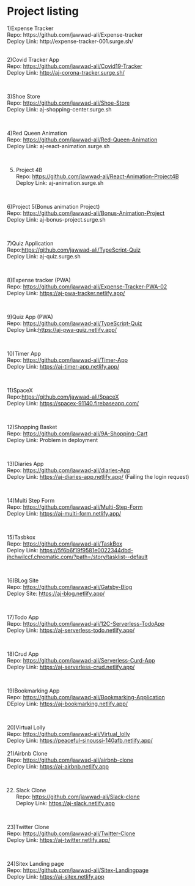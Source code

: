 <h1>Project listing </h1>
1)Expense Tracker <br />
Repo: https://github.com/jawwad-ali/Expense-tracker <br />
Deploy Link: http://expense-tracker-001.surge.sh/ <br />

<br />

2)Covid Tracker App <br />
Repo: https://github.com/jawwad-ali/Covid19-Tracker <br />
Deploy Link: http://aj-corona-tracker.surge.sh/ <br />

<br />

3)Shoe Store <br />
Repo: https://github.com/jawwad-ali/Shoe-Store <br />
Deploy Link: aj-shopping-center.surge.sh <br />

<br />

4)Red Queen Animation <br />
Repo: https://github.com/jawwad-ali/Red-Queen-Animation <br />
Deploy Link: aj-react-animation.surge.sh <br />

<br />

5) Project 4B <br />
Repo: https://github.com/jawwad-ali/React-Animation-Project4B <br />
Deploy Link: aj-animation.surge.sh <br />

<br />

6)Project 5(Bonus animation Project) <br />
Repo: https://github.com/jawwad-ali/Bonus-Animation-Project <br />
Deploy Link: aj-bonus-project.surge.sh <br />

<br />

7)Quiz Application <br />
Repo:https://github.com/jawwad-ali/TypeScript-Quiz <br />
Deploy Link: aj-quiz.surge.sh <br />

<br />

8)Expense tracker (PWA) <br />
Repo: https://github.com/jawwad-ali/Expense-Tracker-PWA-02 <br />
Deploy Link: https://aj-pwa-tracker.netlify.app/ <br />

<br />

9)Quiz App (PWA) <br />
Repo: https://github.com/jawwad-ali/TypeScript-Quiz <br />
Deploy Link:https://aj-pwa-quiz.netlify.app/ <br />

<br />

10)Timer App <br />
Repo: https://github.com/jawwad-ali/Timer-App <br />
Deploy Link: https://aj-timer-app.netlify.app/ <br />

<br />

11)SpaceX <br />
Repo:https://github.com/jawwad-ali/SpaceX <br />
Deploy Link: https://spacex-91140.firebaseapp.com/ <br />

<br />

12)Shopping Basket <br />
Repo: https://github.com/jawwad-ali/9A-Shopping-Cart <br />
Deploy Link: Problem in deployment <br />

<br />

13)Diaries App <br />
Repo: https://github.com/jawwad-ali/diaries-App <br />
Deploy Link: https://aj-diaries-app.netlify.app/ (Failing the login request) <br />

<br />

14)Multi Step Form <br />
Repo: https://github.com/jawwad-ali/Multi-Step-Form <br />
Deploy Link: https://aj-multi-form.netlify.app/ <br />

<br />

15)Tasbkox <br />
Repo: https://github.com/jawwad-ali/TaskBox <br />
Deploy Link: https://5f6b6f19f9581e0022344dbd-jhchwilccf.chromatic.com/?path=/story/tasklist--default <br />

<br />

16)BLog Site <br />
Repo:  https://github.com/jawwad-ali/Gatsby-Blog <br />
Deploy Site: https://aj-blog.netlify.app/ <br />

<br />


17)Todo App <br />
Repo: https://github.com/jawwad-ali/12C-Serverless-TodoApp <br />
Deploy Link: https://aj-serverless-todo.netlify.app/ <br />

<br />

18)Crud App <br />
Repo: https://github.com/jawwad-ali/Serverless-Curd-App <br />
Deploy Link: https://aj-serverless-crud.netlify.app/ <br />

<br />

19)Bookmarking App <br />
Repo: https://github.com/jawwad-ali/Bookmarking-Application <br />
DEploy Link: https://aj-bookmarking.netlify.app/ <br />

<br />

20)Virtual Lolly <br />
Repo: https://github.com/jawwad-ali/Virtual_lolly <br />
Deploy Link: https://peaceful-sinoussi-140afb.netlify.app/ <br />
<br />
21)Airbnb Clone <br />
Repo: https://github.com/jawwad-ali/airbnb-clone <br />
Deploy Link: https://aj-airbnb.netlify.app <br />

<br />

22) Slack Clone <br />
Repo: https://github.com/jawwad-ali/Slack-clone <br />
Deploy Link: https://aj-slack.netlify.app <br />

<br />

23)Twitter Clone <br />
Repo: https://github.com/jawwad-ali/Twitter-Clone <br />
Deploy Link: https://aj-twitter.netlify.app/ <br />

<br />

24)Sitex Landing page <br />
Repo: https://github.com/jawwad-ali/Sitex-Landingpage <br />
Deploy Link: https://aj-sitex.netlify.app <br />


